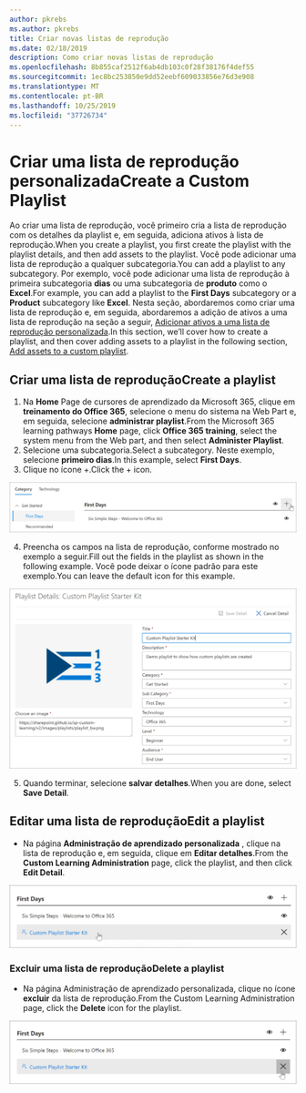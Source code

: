 ```yaml
---
author: pkrebs
ms.author: pkrebs
title: Criar novas listas de reprodução
ms.date: 02/18/2019
description: Como criar novas listas de reprodução
ms.openlocfilehash: 8b855caf2512f6ab4db103c0f28f38176f4def55
ms.sourcegitcommit: 1ec8bc253850e9dd52eebf609033856e76d3e908
ms.translationtype: MT
ms.contentlocale: pt-BR
ms.lasthandoff: 10/25/2019
ms.locfileid: "37726734"
---
```

# <a name="create-a-custom-playlist"></a><span data-ttu-id="f5f4d-103">Criar uma lista de reprodução personalizada</span><span class="sxs-lookup"><span data-stu-id="f5f4d-103">Create a Custom Playlist</span></span>

<span data-ttu-id="f5f4d-104">Ao criar uma lista de reprodução, você primeiro cria a lista de reprodução com os detalhes da playlist e, em seguida, adiciona ativos à lista de reprodução.</span><span class="sxs-lookup"><span data-stu-id="f5f4d-104">When you create a playlist, you first create the playlist with the playlist details, and then add assets to the playlist.</span></span> <span data-ttu-id="f5f4d-105">Você pode adicionar uma lista de reprodução a qualquer subcategoria.</span><span class="sxs-lookup"><span data-stu-id="f5f4d-105">You can add a playlist to any subcategory.</span></span> <span data-ttu-id="f5f4d-106">Por exemplo, você pode adicionar uma lista de reprodução à primeira subcategoria **dias** ou uma subcategoria de **produto** como o **Excel**.</span><span class="sxs-lookup"><span data-stu-id="f5f4d-106">For example, you can add a playlist to the **First Days** subcategory or a **Product** subcategory like **Excel**.</span></span> <span data-ttu-id="f5f4d-107">Nesta seção, abordaremos como criar uma lista de reprodução e, em seguida, abordaremos a adição de ativos a uma lista de reprodução na seção a seguir, [Adicionar ativos a uma lista de reprodução personalizada](custom_addassets.md).</span><span class="sxs-lookup"><span data-stu-id="f5f4d-107">In this section, we’ll cover how to create a playlist, and then cover adding assets to a playlist in the following section, [Add assets to a custom playlist](custom_addassets.md).</span></span>

## <a name="create-a-playlist"></a><span data-ttu-id="f5f4d-108">Criar uma lista de reprodução</span><span class="sxs-lookup"><span data-stu-id="f5f4d-108">Create a playlist</span></span> 

1. <span data-ttu-id="f5f4d-109">Na **Home** Page de cursores de aprendizado da Microsoft 365, clique em **treinamento do Office 365**, selecione o menu do sistema na Web Part e, em seguida, selecione **administrar playlist**.</span><span class="sxs-lookup"><span data-stu-id="f5f4d-109">From the Microsoft 365 learning pathways **Home** page, click **Office 365 training**, select the system menu from the Web part, and then select **Administer Playlist**.</span></span> 
2. <span data-ttu-id="f5f4d-110">Selecione uma subcategoria.</span><span class="sxs-lookup"><span data-stu-id="f5f4d-110">Select a subcategory.</span></span> <span data-ttu-id="f5f4d-111">Neste exemplo, selecione **primeiro dias**.</span><span class="sxs-lookup"><span data-stu-id="f5f4d-111">In this example, select **First Days**.</span></span>  
3. <span data-ttu-id="f5f4d-112">Clique no ícone +.</span><span class="sxs-lookup"><span data-stu-id="f5f4d-112">Click the + icon.</span></span>  

![CG-newplaylistbtn. png](media/cg-newplaylistbtn.png)

4.  <span data-ttu-id="f5f4d-114">Preencha os campos na lista de reprodução, conforme mostrado no exemplo a seguir.</span><span class="sxs-lookup"><span data-stu-id="f5f4d-114">Fill out the fields in the playlist as shown in the following example.</span></span> <span data-ttu-id="f5f4d-115">Você pode deixar o ícone padrão para este exemplo.</span><span class="sxs-lookup"><span data-stu-id="f5f4d-115">You can leave the default icon for this example.</span></span> 

![CG-newplaylistdetails. png](media/cg-newplaylistdetails.png)

5.  <span data-ttu-id="f5f4d-117">Quando terminar, selecione **salvar detalhes**.</span><span class="sxs-lookup"><span data-stu-id="f5f4d-117">When you are done, select **Save Detail**.</span></span> 

## <a name="edit-a-playlist"></a><span data-ttu-id="f5f4d-118">Editar uma lista de reprodução</span><span class="sxs-lookup"><span data-stu-id="f5f4d-118">Edit a playlist</span></span>

- <span data-ttu-id="f5f4d-119">Na página **Administração de aprendizado personalizada** , clique na lista de reprodução e, em seguida, clique em **Editar detalhes**.</span><span class="sxs-lookup"><span data-stu-id="f5f4d-119">From the **Custom Learning Administration** page, click the playlist, and then click **Edit Detail**.</span></span>  

![CG-editplaylist. png](media/cg-editplaylist.png)

### <a name="delete-a-playlist"></a><span data-ttu-id="f5f4d-121">Excluir uma lista de reprodução</span><span class="sxs-lookup"><span data-stu-id="f5f4d-121">Delete a playlist</span></span>

- <span data-ttu-id="f5f4d-122">Na página Administração de aprendizado personalizada, clique no ícone **excluir** da lista de reprodução.</span><span class="sxs-lookup"><span data-stu-id="f5f4d-122">From the Custom Learning Administration page, click the **Delete** icon for the playlist.</span></span>  

![CG-deleteplaylist. png](media/cg-deleteplaylist.png)